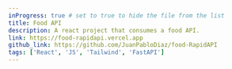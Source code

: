 ```yaml
---
inProgress: true # set to true to hide the file from the list
title: Food API
description: A react project that consumes a food API.
link: https://food-rapidapi.vercel.app
github_link: https://github.com/JuanPabloDiaz/food-RapidAPI
tags: ['React', 'JS', 'Tailwind', 'FastAPI']
---
```

